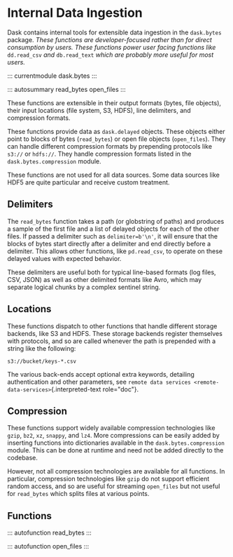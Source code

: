 # Internal Data Ingestion

Dask contains internal tools for extensible data ingestion in the
`dask.bytes` package. *These functions are developer-focused rather than
for direct consumption by users. These functions power user facing
functions like* `dd.read_csv` *and* `db.read_text` *which are probably
more useful for most users.*

::: currentmodule
dask.bytes
:::

::: autosummary
read_bytes open_files
:::

These functions are extensible in their output formats (bytes, file
objects), their input locations (file system, S3, HDFS), line
delimiters, and compression formats.

These functions provide data as `dask.delayed` objects. These objects
either point to blocks of bytes (`read_bytes`) or open file objects
(`open_files`). They can handle different compression formats by
prepending protocols like `s3://` or `hdfs://`. They handle compression
formats listed in the `dask.bytes.compression` module.

These functions are not used for all data sources. Some data sources
like HDF5 are quite particular and receive custom treatment.

## Delimiters

The `read_bytes` function takes a path (or globstring of paths) and
produces a sample of the first file and a list of delayed objects for
each of the other files. If passed a delimiter such as
`delimiter=b'\n'`, it will ensure that the blocks of bytes start
directly after a delimiter and end directly before a delimiter. This
allows other functions, like `pd.read_csv`, to operate on these delayed
values with expected behavior.

These delimiters are useful both for typical line-based formats (log
files, CSV, JSON) as well as other delimited formats like Avro, which
may separate logical chunks by a complex sentinel string.

## Locations

These functions dispatch to other functions that handle different
storage backends, like S3 and HDFS. These storage backends register
themselves with protocols, and so are called whenever the path is
prepended with a string like the following:

    s3://bucket/keys-*.csv

The various back-ends accept optional extra keywords, detailing
authentication and other parameters, see
`remote data services <remote-data-services>`{.interpreted-text
role="doc"}.

## Compression

These functions support widely available compression technologies like
`gzip`, `bz2`, `xz`, `snappy`, and `lz4`. More compressions can be
easily added by inserting functions into dictionaries available in the
`dask.bytes.compression` module. This can be done at runtime and need
not be added directly to the codebase.

However, not all compression technologies are available for all
functions. In particular, compression technologies like `gzip` do not
support efficient random access, and so are useful for streaming
`open_files` but not useful for `read_bytes` which splits files at
various points.

## Functions

::: autofunction
read_bytes
:::

::: autofunction
open_files
:::
